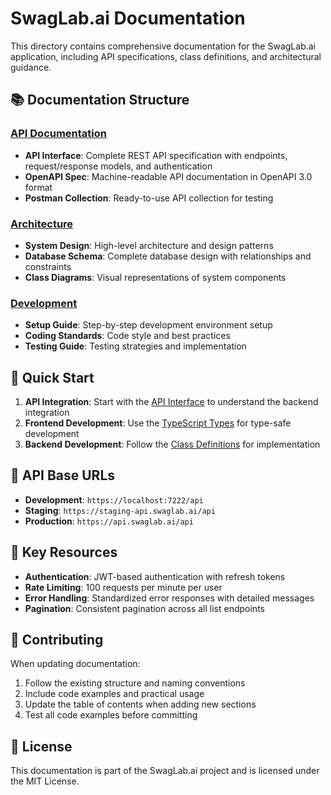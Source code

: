 # SwagLab.ai Documentation

This directory contains comprehensive documentation for the SwagLab.ai application, including API specifications, class definitions, and architectural guidance.

## 📚 Documentation Structure

### [API Documentation](api/)
- **API Interface**: Complete REST API specification with endpoints, request/response models, and authentication
- **OpenAPI Spec**: Machine-readable API documentation in OpenAPI 3.0 format
- **Postman Collection**: Ready-to-use API collection for testing

### [Architecture](architecture/)
- **System Design**: High-level architecture and design patterns
- **Database Schema**: Complete database design with relationships and constraints
- **Class Diagrams**: Visual representations of system components

### [Development](development/)
- **Setup Guide**: Step-by-step development environment setup
- **Coding Standards**: Code style and best practices
- **Testing Guide**: Testing strategies and implementation

## 🚀 Quick Start

1. **API Integration**: Start with the [API Interface](api/interface.md) to understand the backend integration
2. **Frontend Development**: Use the [TypeScript Types](api/typescript-types.md) for type-safe development
3. **Backend Development**: Follow the [Class Definitions](architecture/class-definitions.md) for implementation

## 🔧 API Base URLs

- **Development**: `https://localhost:7222/api`
- **Staging**: `https://staging-api.swaglab.ai/api`
- **Production**: `https://api.swaglab.ai/api`

## 📖 Key Resources

- **Authentication**: JWT-based authentication with refresh tokens
- **Rate Limiting**: 100 requests per minute per user
- **Error Handling**: Standardized error responses with detailed messages
- **Pagination**: Consistent pagination across all list endpoints

## 🤝 Contributing

When updating documentation:

1. Follow the existing structure and naming conventions
2. Include code examples and practical usage
3. Update the table of contents when adding new sections
4. Test all code examples before committing

## 📄 License

This documentation is part of the SwagLab.ai project and is licensed under the MIT License.

